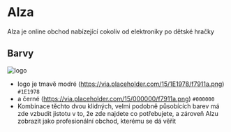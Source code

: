 # Alza
Alza je online obchod nabízející cokoliv od elektroniky po dětské hračky

## Barvy
![logo](https://upload.wikimedia.org/wikipedia/commons/f/f6/Alza_logo.png)
- logo je tmavě modré (https://via.placeholder.com/15/1E1978/f7911a.png) `#1E1978`
- a černé (https://via.placeholder.com/15/000000/f7911a.png) `#000000`
- Kombinace těchto dvou klidných, velmi podobně působících barev má zde vzbudit jistotu v to, že zde najdete co potřebujete, a zároveň  Alzu  zobrazit jako profesionální obchod, kterému se dá věřit